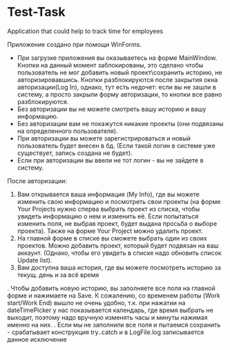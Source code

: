 # Test-Task
Application that could help to track time for employees

Приложение создано при помощи WinForms. 

- При загрузке приложения вы оказываетесь на форме MainWindow. Кнопки на данный момент заблокированы, это сделано чтобы пользователь не мог добавить новый проект\сохранить историю, не авторизировавшись. Кнопки разблокируются после закрытия окна авторизации(Log In), однако, тут есть недочет: если вы не зашли в систему, а просто закрыли форму авторизации, то кнопки все равно разблокируются.
- Без авторизации вы не можете смотреть вашу историю и вашу информацию. 
- Без авторизации вам не покажутся никакие проекты (они подвязаны на определенного пользователя).
- При авторизации вы можете зарегистрироваться и новый пользователь будет внесен в бд. (Если такой логин в системе уже существует, запись создана не будет). 
- Если при авторизации вы ввели не тот логин - вы не зайдете в систему.

После авторизации:
1. Вам открывается ваша информация (My Info), где вы можете изменить свою информацию и посмотреть свои проекты (на форме Your Projects нужно сперва выбрать проект из списка, чтобы увидеть информацию о нем и изменить её. Если попытаться изменить поля, не выбрав проект, будет выдана просьба о выборе проекта). Также на форме Your Project можно удалить проект. 
2. На главной форме в списке вы сможете выбрать один из своих проектов. Можно добавить проект, который будет подвязан на ваш аккаунт. (Однако, чтобы его увидеть в списке надо обновить список Update list).
3. Вам доступна ваша история, где вы можете посмотреть историю за текущ. день и за всё время

. Чтобы добавить новую историю, вы заполняете все поля на главной форме и нажимаете на Save. К сожалению, со временем работы (Work start/Work End) вышло не очень удобно, т.к. при нажатии на dateTimePicker у нас показывается календарь, где время выбрать не выходит, поэтому надо вручную изменять часы и минуты нажимая именно на них. 
. Если мы не заполнили все поля и пытаемся сохранить - срабатывает конструкция try..catch и в LogFile.log записывается данное исключение
